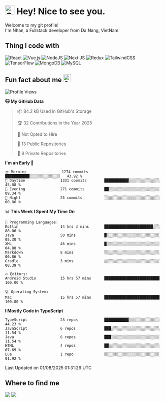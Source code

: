 # <img src="https://raw.githubusercontent.com/Tarikul-Islam-Anik/Animated-Fluent-Emojis/master/Emojis/Smilies/Cowboy%20Hat%20Face.png" alt="Cowboy Hat Face" width="30" height="30" /> Hey! Nice to see you.
Welcome to my git profile! <br/>
I'm Nhan, a Fullstack developer from  Da Nang, VietNam.

## Thing I code with
![React](https://img.shields.io/badge/react-%2320232a.svg?style=for-the-badge&logo=react&logoColor=%2361DAFB) ![Vue.js](https://img.shields.io/badge/vuejs-%2335495e.svg?style=for-the-badge&logo=vuedotjs&logoColor=%234FC08D) 	![NodeJS](https://img.shields.io/badge/node.js-6DA55F?style=for-the-badge&logo=node.js&logoColor=white) ![Next JS](https://img.shields.io/badge/Next-black?style=for-the-badge&logo=next.js&logoColor=white) ![Redux](https://img.shields.io/badge/redux-%23593d88.svg?style=for-the-badge&logo=redux&logoColor=white) ![TailwindCSS](https://img.shields.io/badge/tailwindcss-%2338B2AC.svg?style=for-the-badge&logo=tailwind-css&logoColor=white) ![TensorFlow](https://img.shields.io/badge/TensorFlow-%23FF6F00.svg?style=for-the-badge&logo=TensorFlow&logoColor=white) ![MongoDB](https://img.shields.io/badge/MongoDB-%234ea94b.svg?style=for-the-badge&logo=mongodb&logoColor=white) ![MySQL](https://img.shields.io/badge/mysql-4479A1.svg?style=for-the-badge&logo=mysql&logoColor=white)

## Fun fact about me <img src="https://raw.githubusercontent.com/Tarikul-Islam-Anik/Animated-Fluent-Emojis/master/Emojis/Smilies/Grinning%20Face%20with%20Smiling%20Eyes.png" alt="Grinning Face with Smiling Eyes" width="25" height="25" />
<!--START_SECTION:waka-->
![Profile Views](http://img.shields.io/badge/Profile%20Views-5-blue)

**🐱 My GitHub Data** 

> 📦 84.2 kB Used in GitHub's Storage 
 > 
> 🏆 32 Contributions in the Year 2025
 > 
> 🚫 Not Opted to Hire
 > 
> 📜 13 Public Repositories 
 > 
> 🔑 9 Private Repositories 
 > 
**I'm an Early 🐤** 

```text
🌞 Morning                1274 commits        ███████████░░░░░░░░░░░░░░   43.92 % 
🌆 Daytime                1331 commits        ███████████░░░░░░░░░░░░░░   45.88 % 
🌃 Evening                271 commits         ██░░░░░░░░░░░░░░░░░░░░░░░   09.34 % 
🌙 Night                  25 commits          ░░░░░░░░░░░░░░░░░░░░░░░░░   00.86 % 
```


📊 **This Week I Spent My Time On** 

```text
💬 Programming Languages: 
Kotlin                   14 hrs 3 mins       ██████████████████████░░░   88.06 % 
Java                     50 mins             █░░░░░░░░░░░░░░░░░░░░░░░░   05.30 % 
XML                      46 mins             █░░░░░░░░░░░░░░░░░░░░░░░░   04.88 % 
Markdown                 8 mins              ░░░░░░░░░░░░░░░░░░░░░░░░░   00.86 % 
Gradle                   3 mins              ░░░░░░░░░░░░░░░░░░░░░░░░░   00.39 % 

🔥 Editors: 
Android Studio           15 hrs 57 mins      █████████████████████████   100.00 % 

💻 Operating System: 
Mac                      15 hrs 57 mins      █████████████████████████   100.00 % 
```

**I Mostly Code in TypeScript** 

```text
TypeScript               23 repos            ███████████░░░░░░░░░░░░░░   44.23 % 
JavaScript               6 repos             ███░░░░░░░░░░░░░░░░░░░░░░   11.54 % 
Java                     6 repos             ███░░░░░░░░░░░░░░░░░░░░░░   11.54 % 
HTML                     4 repos             ██░░░░░░░░░░░░░░░░░░░░░░░   07.69 % 
Lua                      1 repo              ░░░░░░░░░░░░░░░░░░░░░░░░░   01.92 % 
```




 Last Updated on 01/08/2025 01:31:26 UTC
<!--END_SECTION:waka-->

## Where to find me
<a href="https://www.facebook.com/nhanphan159"><img src="https://img.shields.io/badge/Facebook-1877F2?style=for-the-badge&logo=facebook&logoColor=white"/></a>   <a href="https://www.linkedin.com/in/thanhnhan-1509p"><img src="https://img.shields.io/badge/LinkedIn-0077B5?style=for-the-badge&logo=linkedin&logoColor=white"/></a>

